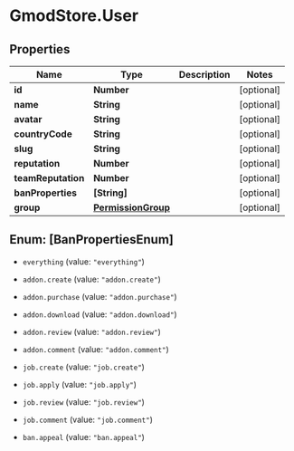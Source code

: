 # GmodStore.User

## Properties

Name | Type | Description | Notes
------------ | ------------- | ------------- | -------------
**id** | **Number** |  | [optional] 
**name** | **String** |  | [optional] 
**avatar** | **String** |  | [optional] 
**countryCode** | **String** |  | [optional] 
**slug** | **String** |  | [optional] 
**reputation** | **Number** |  | [optional] 
**teamReputation** | **Number** |  | [optional] 
**banProperties** | **[String]** |  | [optional] 
**group** | [**PermissionGroup**](PermissionGroup.md) |  | [optional] 



## Enum: [BanPropertiesEnum]


* `everything` (value: `"everything"`)

* `addon.create` (value: `"addon.create"`)

* `addon.purchase` (value: `"addon.purchase"`)

* `addon.download` (value: `"addon.download"`)

* `addon.review` (value: `"addon.review"`)

* `addon.comment` (value: `"addon.comment"`)

* `job.create` (value: `"job.create"`)

* `job.apply` (value: `"job.apply"`)

* `job.review` (value: `"job.review"`)

* `job.comment` (value: `"job.comment"`)

* `ban.appeal` (value: `"ban.appeal"`)




